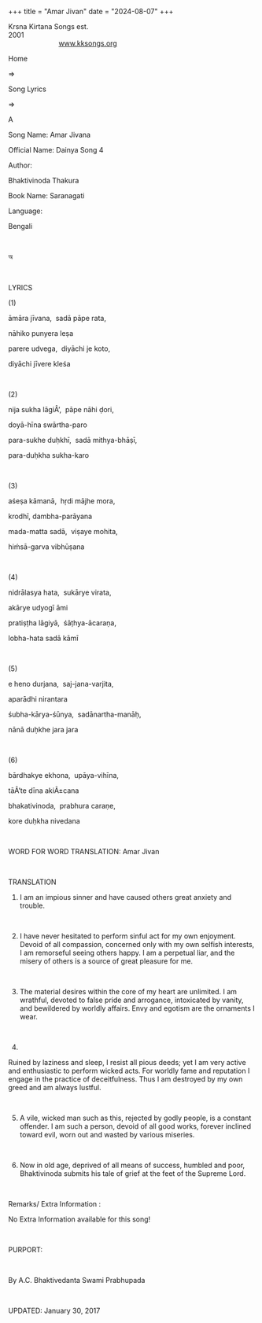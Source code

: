 +++ 
title = "Amar Jivan"
date = "2024-08-07"
+++

Krsna Kirtana Songs est.
2001                                                                                                                                    
            
www.kksongs.org








Home
 
⇒
 
Song
Lyrics


⇒
 
A


Song
Name: Amar Jivana


Official
Name: Dainya Song 4


Author:

Bhaktivinoda
Thakura


Book
Name: 
Saranagati


Language:

Bengali


 








অ


















 


LYRICS


(1)


āmāra
jīvana,  sadā pāpe rata,


nāhiko
punyera leṣa


parere
udvega,  diyāchi je koto,


diyāchi
jīvere kleśa


 


(2)


nija
sukha lāgiÂ’,  pāpe nāhi ḍori,


doyā-hīna
swārtha-paro


para-sukhe
duḥkhī,  sadā mithya-bhāṣī,


para-duḥkha
sukha-karo


 


(3)


aśeṣa
kāmanā,  hṛdi mājhe mora,


krodhī,
dambha-parāyana


mada-matta
sadā,  viṣaye mohita,


hiḿsā-garva
vibhūṣana


 


(4)


nidrālasya
hata,  sukārye virata,


akārye
udyogī āmi


pratiṣṭha
lāgiyā,  śāṭhya-ācaraṇa,


lobha-hata
sadā kāmī


 


(5)


e
heno durjana,  saj-jana-varjita,


aparādhi
nirantara


śubha-kārya-śūnya, 
sadānartha-manāḥ,


nānā
duḥkhe jara jara


 


(6)


bārdhakye
ekhona,  upāya-vihīna,


tāÂ’te
dīna akiÃ±cana


bhakativinoda, 
prabhura caraṇe,


kore
duḥkha nivedana


 


WORD
FOR WORD TRANSLATION: 
Amar
Jivan


 


TRANSLATION


1) I am
an impious sinner and have caused others great anxiety and trouble.


 


2) I
have never hesitated to perform sinful act for my own enjoyment. Devoid of all
compassion, concerned only with my own selfish interests, I am remorseful
seeing others happy. I am a perpetual liar, and the misery of others is a
source of great pleasure for me.


 


3) The
material desires within the core of my heart are unlimited. I am wrathful,
devoted to false pride and arrogance, intoxicated by vanity, and bewildered by
worldly affairs. Envy and egotism are the ornaments I wear.


 


4)
Ruined by laziness and sleep, I resist all pious deeds; yet I am very active
and enthusiastic to perform wicked acts. For worldly fame and reputation I
engage in the practice of deceitfulness. Thus I am destroyed by my own greed
and am always lustful.


 


5) A
vile, wicked man such as this, rejected by godly people, is a constant
offender. I am such a person, devoid of all good works, forever inclined toward
evil, worn out and wasted by various miseries.


 


6) Now
in old age, deprived of all means of success, humbled and poor, Bhaktivinoda
submits his tale of grief at the feet of the Supreme Lord.


 


Remarks/ Extra Information
: 


No
Extra Information available for this song!


 


PURPORT:


       

By A.C.
Bhaktivedanta Swami Prabhupada


 


UPDATED:
 January 30, 2017